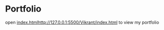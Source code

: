# Portfolio


open [index.html](http://127.0.0.1:5500/Vikrant/index.html)http://127.0.0.1:5500/Vikrant/index.html to view my portfolio
